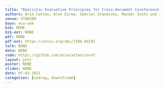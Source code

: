 ```yaml
---
title: "Realistic Evaluation Principles for Cross-document Coreference Resolution"
authors: Arie Cattan, Alon Eirew, Gabriel Stanovsky, Mandar Joshi and Ido Dagan
venue: STARSEM
base: eco-sem
bib: NONE
bib-ext: NONE
pdf: NONE
pdf-ext: https://arxiv.org/abs/2106.04192
talk: NONE
data: NONE
code: https://github.com/ariecattan/coref
layout: post
poster: NONE
slides: NONE
date: 07-03-2021
categories: [semrep, downstream]
---
```

